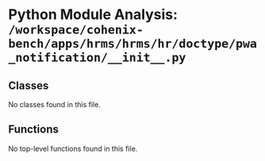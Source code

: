 # Python Module Analysis: `/workspace/cohenix-bench/apps/hrms/hrms/hr/doctype/pwa_notification/__init__.py`

## Classes

No classes found in this file.


## Functions

No top-level functions found in this file.
